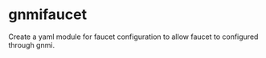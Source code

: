 # gnmifaucet
Create a yaml module for faucet configuration to allow faucet to configured through gnmi.
